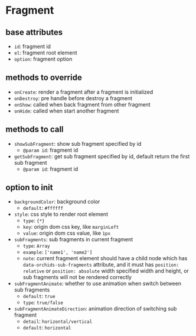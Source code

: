 # Fragment

## base attributes

* `id`: fragment id
* `el`: fragment root element
* `option`: fragment option

## methods to override

* `onCreate`: render a fragment after a fragment is initialized
* `onDestroy`: pre handle before destroy a fragment
* `onShow`: called when back fragment from other fragment
* `onHide`: called when start another fragment

## methods to call

* `showSubFragment`: show sub fragment specified by id
    - `@param id`: fragment id
* `getSubFragment`: get sub fragment specified by id, default return the first sub fragment
    - `@param id`: fragment id

## option to init

* `backgroundColor`: background color
    - `default`: `#ffffff`
* `style`: css style to render root element
    - `type`: `{*}`
    - `key`: origin dom css key, like `marginLeft`
    - `value`: origin dom css value, like `1px`
* `subFragments`: sub fragments in current fragment
    - `type`: `Array`
    - `example`: `['name1', 'name2']`
    - `note`: current fragment element should have a child node which has `data-orchids-sub-fragments` attribute, and it must has `position: relative` or `position: absolute` width specified width and height, or sub fragments will not be rendered correctly
* `subFragmentAnimate`: whether to use animation when switch between sub fragments
    - `default`: `true`
    - `type`: `true/false`
* `subFragmentAnimateDirection`: animation direction of switching sub fragment
    - `detail`: `horizontal/vertical`
    - `default`: `horizontal`